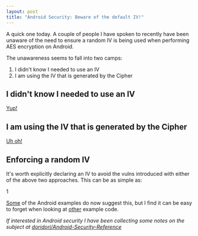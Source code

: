 ```yaml
---
layout: post
title: "Android Security: Beware of the default IV!"
---
```


A quick one today. A couple of people I have spoken to recently have been unaware of the need to ensure a random IV is being used when performing AES encryption on Android.

The unawareness seems to fall into two camps:

1. I didn't know I needed to use an IV
2. I am using the IV that is generated by the Cipher

## I didn't know I needed to use an IV

[Yup!](https://security.stackexchange.com/questions/35210/encrypting-using-aes-256-do-i-need-iv/35216#35216)

## I am using the IV that is generated by the Cipher

[Uh oh!](https://stackoverflow.com/questions/31036780/android-cryptography-api-not-generating-safe-iv-for-aes)

## Enforcing a random IV

It's worth explicitly declaring an IV to avoid the vulns introduced with either of the above two approaches. This can be as simple as:

<div data-gist-id="2ce511580419cdcec7ec2ef886e91e4f">1</div>

[Some](https://developer.android.com/reference/javax/crypto/Cipher.html) of the Android examples do now suggest this, but I find it can be easy to forget when looking at [other](https://developer.android.com/reference/android/security/keystore/KeyGenParameterSpec.html) example code.

_If interested in Android security I have been collecting some notes on the subject at [doridori/Android-Security-Reference](https://github.com/doridori/Android-Security-Reference)_




